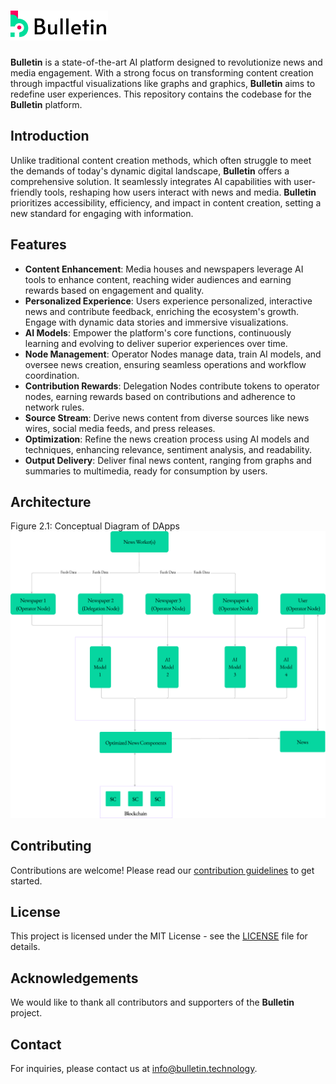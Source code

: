 # ![Bulletin Logo](./images/logo.png)

**Bulletin** is a state-of-the-art AI platform designed to revolutionize news and media engagement. With a strong focus on transforming content creation through impactful visualizations like graphs and graphics, **Bulletin** aims to redefine user experiences. This repository contains the codebase for the **Bulletin** platform.

## Introduction

Unlike traditional content creation methods, which often struggle to meet the demands of today's dynamic digital landscape, **Bulletin** offers a comprehensive solution. It seamlessly integrates AI capabilities with user-friendly tools, reshaping how users interact with news and media. **Bulletin** prioritizes accessibility, efficiency, and impact in content creation, setting a new standard for engaging with information.

## Features

- **Content Enhancement**: Media houses and newspapers leverage AI tools to enhance content, reaching wider audiences and earning rewards based on engagement and quality.
- **Personalized Experience**: Users experience personalized, interactive news and contribute feedback, enriching the ecosystem's growth. Engage with dynamic data stories and immersive visualizations.
- **AI Models**: Empower the platform's core functions, continuously learning and evolving to deliver superior experiences over time.
- **Node Management**: Operator Nodes manage data, train AI models, and oversee news creation, ensuring seamless operations and workflow coordination.
- **Contribution Rewards**: Delegation Nodes contribute tokens to operator nodes, earning rewards based on contributions and adherence to network rules.
- **Source Stream**: Derive news content from diverse sources like news wires, social media feeds, and press releases.
- **Optimization**: Refine the news creation process using AI models and techniques, enhancing relevance, sentiment analysis, and readability.
- **Output Delivery**: Deliver final news content, ranging from graphs and summaries to multimedia, ready for consumption by users.

## Architecture

Figure 2.1: Conceptual Diagram of DApps
![Conceptual Diagram](./images/conceptual_diagram.png)


## Contributing

Contributions are welcome! Please read our [contribution guidelines](CONTRIBUTING.md) to get started.

## License

This project is licensed under the MIT License - see the [LICENSE](LICENSE) file for details.

## Acknowledgements

We would like to thank all contributors and supporters of the **Bulletin** project.

## Contact

For inquiries, please contact us at [info@bulletin.technology](mailto:info@bulletin.technology).
